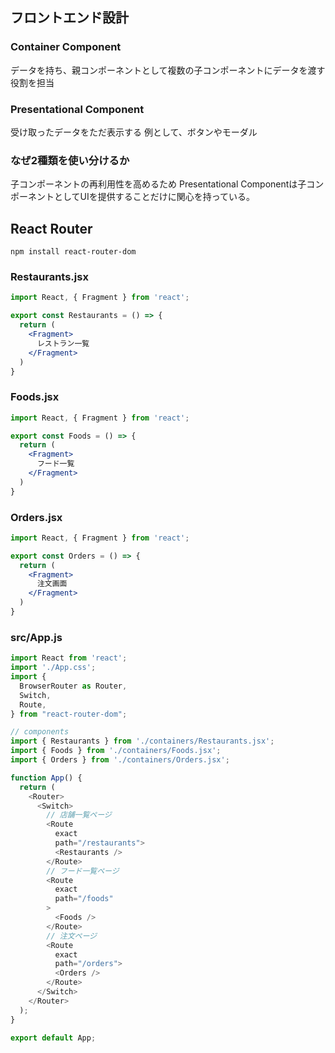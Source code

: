 ## フロントエンド設計
### Container Component
データを持ち、親コンポーネントとして複数の子コンポーネントにデータを渡す役割を担当

### Presentational Component
受け取ったデータをただ表示する
例として、ボタンやモーダル

### なぜ2種類を使い分けるか
子コンポーネントの再利用性を高めるため
Presentational Componentは子コンポーネントとしてUIを提供することだけに関心を持っている。

## React Router

```
npm install react-router-dom
```

### Restaurants.jsx

```js:src/containers/Restaurants.jsx
import React, { Fragment } from 'react';

export const Restaurants = () => {
  return (
    <Fragment>
      レストラン一覧
    </Fragment>
  )
}
```

### Foods.jsx

```js:src/containers/Foods.jsx
import React, { Fragment } from 'react';

export const Foods = () => {
  return (
    <Fragment>
      フード一覧
    </Fragment>
  )
}
```

### Orders.jsx

```js:src/containers/Orders.jsx
import React, { Fragment } from 'react';

export const Orders = () => {
  return (
    <Fragment>
      注文画面
    </Fragment>
  )
}
```

### src/App.js

```js:src/App.js
import React from 'react';
import './App.css';
import {
  BrowserRouter as Router,
  Switch,
  Route,
} from "react-router-dom";

// components
import { Restaurants } from './containers/Restaurants.jsx';
import { Foods } from './containers/Foods.jsx';
import { Orders } from './containers/Orders.jsx';

function App() {
  return (
    <Router>
      <Switch>
        // 店舗一覧ページ
        <Route
          exact
          path="/restaurants">
          <Restaurants />
        </Route>
        // フード一覧ページ
        <Route
          exact
          path="/foods"
        >
          <Foods />
        </Route>
        // 注文ページ
        <Route
          exact
          path="/orders">
          <Orders />
        </Route>
      </Switch>
    </Router>
  );
}

export default App;
```